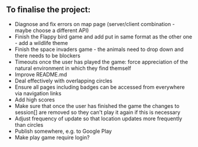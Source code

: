 ## To finalise the project:
- Diagnose and fix errors on map page (server/client combination - maybe choose a different API)
- Finish the Flappy bird game and add put in same format as the other one - add a wildlife theme
- Finish the space invaders game - the animals need to drop down and there needs to be blockers
- Timeouts once the user has played the game: force appreciation of the natural environment in which they find themself
- Improve README.md
- Deal effectively with overlapping circles
- Ensure all pages including badges can be accessed from everywhere via navigation links
- Add high scores
- Make sure that once the user has finished the game the changes to session[] are removed so they can't play it again if this is necessary
- Adjust frequency of update so that location updates more frequently than circles
- Publish somewhere, e.g. to Google Play
- Make play game require login?
